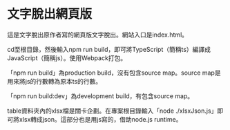 # 文字脫出網頁版

這是文字脫出原作者寫的網頁版文字脫出。網站入口是index.html。

cd至根目錄，然後輸入npm run build，即可將TypeScript（簡稱ts）編譯成JavaScript（簡稱js）。使用Webpack打包。

「npm run build」為production build，沒有包含source map。source map是用來將js的行數轉為原本ts的行數。

「npm run build:dev」為development build，有包含source map。

table資料夾內的xlsx檔是關卡企劃。在專案根目錄輸入「node ./xlsxJson.js」即可將xlsx轉成json。這部分也是用js寫的，借助node.js runtime。